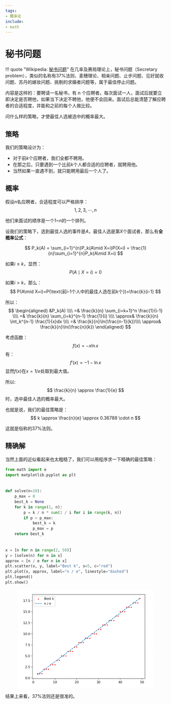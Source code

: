 ```yaml
---
tags:
- 概率论
include:
- math
---
```


# 秘书问题

!!! quote "Wikipedia: [秘书问题](https://zh.wikipedia.org/wiki/%E7%A7%98%E6%9B%B8%E5%95%8F%E9%A1%8C)"
    在几率及赛局理论上，秘书问题（Secretary problem），类似的名称有37%法则、麦穗理论、相亲问题、止步问题、见好就收问题、苏丹的嫁妆问题、挑剔的求婚者问题等，属于最佳停止问题。

内容是这样的：要聘请一名秘书，有 n 个应聘者。每次面试一人，面试后就要立即决定是否聘他，如果当下决定不聘他，他便不会回来。面试后总能清楚了解应聘者的合适程度，并能和之前的每个人做比较。

问什么样的策略，才使最佳人选被选中的概率最大。

## 策略

我们的策略设计为：

- 对于前$k$个应聘者，我们全都不聘用。
- 在那之后，只要遇到一个比前$k$个人都合适的应聘者，就聘用他。
- 当然如果一直遇不到，就只能聘用最后一个人了。

## 概率

假设$n$名应聘者，合适程度可以严格排序：
$$
1,2,3,\cdots, n
$$

他们来面试的顺序是一个1~n的一个排列。

设我们的策略下，选到最佳人选的事件是$A$，最佳人选是第$X$个面试者，那么有**全概率公式**：

$$
P_k(A) = \sum_{i=1}^{n}P_k(A\mid X=i)P(X=i) = \frac{1}{n}\sum_{i=1}^{n}P_k(A\mid X=i)
$$

如果$i\le k$，显然：
$$
P(A\mid X=i)=0
$$

如果$i\gt k$，那么：
$$
P(A\mid X=i)=P(\text{前i-1个人中的最佳人选在前k个})=\frac{k}{i-1}
$$

所以：
$$
\begin{aligned}
&P_k(A) \\\\
=& \frac{k}{n} \sum_{i=k+1}^n \frac{1}{i-1} \\\\
=& \frac{k}{n} \sum_{i=k}^{n-1} \frac{1}{i} \\\\
\approx& \frac{k}{n} \int_k^{n-1} \frac{1}{x}dx \\\\
=& \frac{k}{n}\ln(\frac{n-1}{k})\\\\
\approx& \frac{k}{n}\ln(\frac{n}{k})
\end{aligned}
$$

考虑函数：
$$
f(x) = -x\ln x
$$
有：
$$
f'(x) = -1-\ln x
$$
显然$f(x)$在$x=1/e$处取到最大值。

所以:
$$
\frac{k}{n} \approx \frac{1}{e}
$$
时，选中最佳人选的概率最大。

也就是说，我们的最佳策略是：
$$
k \approx \frac{n}{e} \approx 0.36788 \cdot n
$$

这就是俗称的37%法则。

## 精确解

当然上面的近似看起来也太粗糙了，我们可以用程序求一下精确的最佳策略：

```python
from math import e
import matplotlib.pyplot as plt


def solve(n=10):
    p_max = 0
    best_k = None
    for k in range(1, n):
        p = k / n * sum(1 / i for i in range(k, n))
        if p > p_max:
            best_k = k
            p_max = p
    return best_k


x = [n for n in range(2, 50)]
y = [solve(n) for n in x]
approx = [n / e for n in x]
plt.scatter(x, y, label="Best k", s=5, c="red")
plt.plot(x, approx, label="n / e", linestyle="dashed")
plt.legend()
plt.show()

```

<figure markdown>

![plot](assets/2025-03-16-01-48-01.png)

</figure>

结果上来看，37%法则还是很准的。
